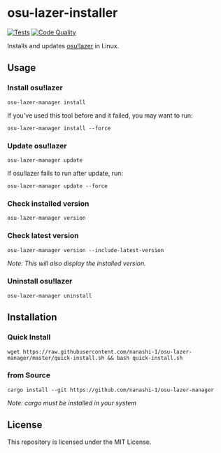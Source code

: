 # osu-lazer-installer

[![Tests](https://github.com/nanashi-1/osu-lazer-manager/actions/workflows/test.yml/badge.svg)](https://github.com/nanashi-1/osu-lazer-manager/actions/workflows/test.yml)
[![Code Quality](https://github.com/nanashi-1/osu-lazer-manager/actions/workflows/clippy-check.yml/badge.svg)](https://github.com/nanashi-1/osu-lazer-manager/actions/workflows/clippy-check.yml)

Installs and updates [osu!lazer](https://github.com/ppy/osu-resources) in Linux.

## Usage

### Install osu!lazer

    osu-lazer-manager install


If you've used this tool before and it failed, you may want to run:

    osu-lazer-manager install --force

### Update osu!lazer

    osu-lazer-manager update

If osu!lazer fails to run after update, run:

    osu-lazer-manager update --force

### Check installed version

    osu-lazer-manager version

### Check latest version

    osu-lazer-manager version --include-latest-version

*Note: This will also display the installed version.*

### Uninstall osu!lazer

    osu-lazer-manager uninstall

## Installation

### Quick Install

    wget https://raw.githubusercontent.com/nanashi-1/osu-lazer-manager/master/quick-install.sh && bash quick-install.sh

### from Source

    cargo install --git https://github.com/nanashi-1/osu-lazer-manager

*Note: cargo must be installed in your system*

## License

This repository is licensed under the MIT License.
